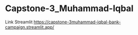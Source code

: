 # Capstone-3_Muhammad-Iqbal

Link Streamlit https://capstone-3muhammad-iqbal-bank-campaign.streamlit.app/ 
